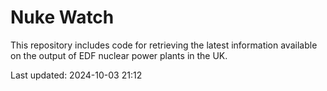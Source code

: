 # Nuke Watch

This repository includes code for retrieving the latest information available on the output of EDF nuclear power plants in the UK.

Last updated: 2024-10-03 21:12